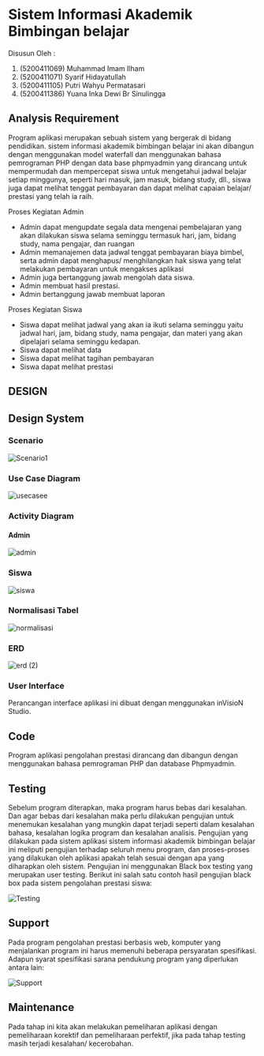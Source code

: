 # Sistem Informasi Akademik Bimbingan belajar
 Disusun Oleh :
1.	(5200411069)  Muhammad Imam Ilham
2.	(5200411071)  Syarif Hidayatullah
3.	(5200411105)  Putri Wahyu Permatasari
4.	(5200411386)  Yuana Inka Dewi Br Sinulingga


## Analysis Requirement

Program aplikasi merupakan sebuah sistem yang bergerak di bidang pendidikan. sistem informasi akademik bimbingan belajar ini akan dibangun dengan menggunakan model waterfall dan menggunakan bahasa pemrograman PHP dengan data  base phpmyadmin  yang dirancang untuk mempermudah dan mempercepat siswa untuk mengetahui jadwal belajar setiap minggunya, seperti hari masuk, jam masuk, bidang study, dll., siswa juga dapat melihat tenggat pembayaran dan dapat melihat capaian belajar/ prestasi yang telah ia raih.

Proses Kegiatan Admin
- Admin dapat mengupdate segala data mengenai pembelajaran yang akan dilakukan siswa selama seminggu termasuk hari, jam, bidang study, nama pengajar, dan ruangan
- Admin memanajemen data jadwal tenggat pembayaran biaya bimbel, serta admin dapat menghapus/ menghilangkan hak siswa yang telat melakukan pembayaran untuk mengakses aplikasi
- Admin juga bertanggung jawab mengolah data siswa.
- Admin membuat hasil prestasi.
-	Admin bertanggung jawab membuat laporan


Proses Kegiatan Siswa
-	Siswa dapat melihat jadwal yang akan ia ikuti selama seminggu yaitu jadwal hari, jam, bidang study, nama pengajar, dan materi yang akan dipelajari selama seminggu kedapan.
-	Siswa dapat melihat data
-	Siswa dapat melihat tagihan pembayaran
-	Siswa dapat melihat prestasi 



## DESIGN
## Design System
### Scenario
![Scenario1](https://user-images.githubusercontent.com/91958170/136878392-a64e9b2c-9122-415c-8cd0-c77b493de2b3.png)



### Use Case Diagram
![usecasee](https://user-images.githubusercontent.com/91946355/136909345-a54f71ee-3084-4f41-8954-befcfd227c72.png)

### Activity Diagram
#### Admin
![admin](https://user-images.githubusercontent.com/91946355/136800134-a7fe83cc-47d8-4588-879b-5f32263a7e65.png)

### Siswa
![siswa](https://user-images.githubusercontent.com/91946355/136800033-fb5241e8-f454-4368-8095-7bf8d5bae776.png)

### Normalisasi  Tabel
![normalisasi](https://user-images.githubusercontent.com/91958170/136799689-cc1ea7bd-59dd-4bcf-be08-25b6f0a1c5b4.png)

### ERD
![erd (2)](https://user-images.githubusercontent.com/91958170/136800082-06a24e10-6a3d-4741-b645-3c11b95937be.png)

### User Interface
Perancangan interface aplikasi ini dibuat dengan menggunakan inVisioN Studio.

## Code

Program aplikasi pengolahan prestasi dirancang dan dibangun dengan menggunakan bahasa pemrograman PHP dan database Phpmyadmin.


## Testing

Sebelum program diterapkan, maka program harus bebas dari kesalahan. Dan agar bebas dari kesalahan maka perlu dilakukan pengujian untuk menemukan kesalahan yang mungkin dapat terjadi seperti dalam kesalahan bahasa, kesalahan logika program dan kesalahan analisis. Pengujian yang dilakukan pada sistem aplikasi sistem informasi akademik bimbingan belajar ini meliputi pengujian terhadap seluruh menu program, dan proses-proses yang dilakukan oleh aplikasi apakah telah sesuai dengan apa yang diharapkan oleh sistem. Pengujian ini menggunakan Black box testing yang merupakan user testing. Berikut ini salah satu contoh hasil pengujian black box pada sistem pengolahan prestasi siswa:

![Testing](https://user-images.githubusercontent.com/73601211/136800958-59cf201e-8063-4e6d-aef1-457f15dd1783.png)


## Support

Pada program pengolahan prestasi berbasis web, komputer yang menjalankan program ini harus memenuhi beberapa persyaratan spesifikasi. Adapun syarat spesifikasi sarana pendukung program yang diperlukan antara lain:

![Support](https://user-images.githubusercontent.com/73601211/136801145-8ebc3027-7d55-4700-94b5-33394ba8b508.png)


## Maintenance
Pada tahap ini kita akan melakukan pemeliharan aplikasi dengan pemeliharaan korektif dan pemeliharaan perfektif, jika pada tahap testing masih terjadi kesalahan/ kecerobahan.

